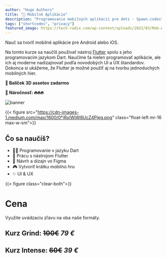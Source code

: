 ```yaml
---
author: "Hugo Authors"
title: "📱 Mobilné Aplikácie"
description: "Programovanie mobilných aplikácií pre deti - Spawn.codes"
tags: ["shortcodes", "privacy"]
featured_image: https://tech-radix.com/wp-content/uploads/2022/03/Mob-App.webp
---
```


Nauč sa tvoriť mobilné aplikácie pre Android alebo iOS.

<!--more-->

Na tomto kurze sa naučíš používať nástroj [Flutter](https://flutter.dev/) spolu s jeho programovacím jazykom Dart. Naučíme ťa nielen programovať aplikácie, ale ich aj moderne nadizajnovať podľa novodobých UI a UX štandardov. Dokonca si ukážeme, že Flutter je možné použiť aj na tvorbu jednoduchých mobilných hier.

**🎁 Balíček 3D assetov zadarmo**

**🚧 Náročnosť: 🔥🔥🔥**

![banner](https://tech-radix.com/wp-content/uploads/2022/03/Mob-App.webp)

{{< figure src="https://cdn-images-1.medium.com/max/1600/0*jRxIWiW8UcZ4Pjeg.png" class="float-left mr-16 max-w-sm">}}

## Čo sa naučíš?
- 👨‍💻 Programovanie v jazyku Dart
- 💠 Prácu s nástrojom Flutter
- 🎨 Návrh a dizajn vo Figma
- 🎮 Vytvoriť krátku mobilnú hru
- ✨ UI & UX

{{< figure class="clear-both">}}

# Cena
Využite uvádzaciu zľavu na oba naše formáty.
## Kurz Grind:   ~~100€~~  *79 €*
## Kurz Intense: ~~60€~~  *39 €*
